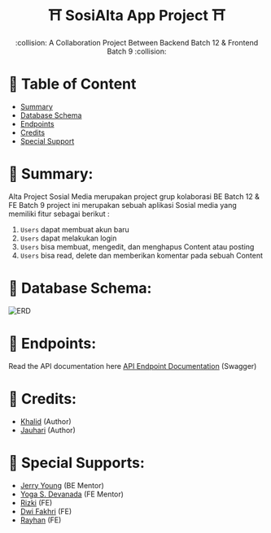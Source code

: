 <h1 align="center">⛩️ SosiAlta App Project ⛩️</h1>

<p align="center">
   :collision: A Collaboration Project Between Backend Batch 12 & Frontend Batch 9 :collision:
</div>

# 🔐 Table of Content

- [Summary](#summary)
- [Database Schema](#database-schema)
- [Endpoints](#endpoints)
- [Credits](#credits)
- [Special Support](#special-support)

# 📌 Summary:
Alta Project Sosial Media merupakan project grup kolaborasi BE Batch 12 & FE Batch 9
project ini merupakan sebuah aplikasi Sosial media yang memiliki fitur sebagai berikut :
1. `Users` dapat membuat akun baru
2. `Users` dapat melakukan login
3. `Users` bisa membuat, mengedit, dan menghapus Content atau posting
4. `Users` bisa read, delete dan memberikan komentar pada sebuah Content

# 📌 Database Schema:
![ERD](https://user-images.githubusercontent.com/31031665/197016470-fcfee354-2165-4947-b121-8314528b23cb.png)


# 📌 Endpoints:
Read the API documentation here [API Endpoint Documentation](https://app.swaggerhub.com/apis-docs/MHMDJAUHARI/Social-Media-App/1.0.0) (Swagger)

# 📌 Credits:
- [Khalid](https://github.com/khalidrianda) (Author)
- [Jauhari](https://github.com/muhdjau) (Author)

# 📌 Special Supports:
- [Jerry Young](https://github.com/jackthepanda96) (BE Mentor)
- [Yoga S. Devanada](https://github.com/devanada) (FE Mentor)
- [Rizki](https://github.com/RizuMong) (FE)
- [Dwi Fakhri](https://github.com/Dwifakhri) (FE)
- [Rayhan](https://github.com/rayhanrndy) (FE)
